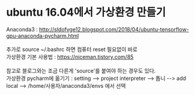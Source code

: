 # ubuntu 16.04에서 가상환경 만들기


 Anaconda3 : http://sldofvge12.blogspot.com/2018/04/ubuntu-tensorflow-gpu-anaconda-pycharm.html
<br><br>추가로 source ~/.bashrc 하면 컴퓨터 reset 필요없이 바로 
<br>가상환경 기본 사용법     : https://niceman.tistory.com/85
<br><br>참고로 블로그와는 조금 다른게 'source'를 붙여야 하는 경우도 있다.
<br>가상환경 pycharm에 옮기기 : setting --> project interpreter --> 톱니 --> add local --> /home/사용자/anaconda3/envs 에서 선택

